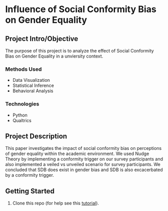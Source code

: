 
# Influence of Social Conformity Bias on Gender Equality

## Project Intro/Objective
The purpose of this project is to analyze the effect of Social Conformity Bias on Gender Equality in a unviersity context.

### Methods Used
* Data Visualization
* Statistical Inference
* Behavioral Analysis

### Technologies
* Python
* Qualtrics

## Project Description
This paper investigates the impact of social conformity bias on perceptions of gender equality within the academic environment. We used Nudge Theory by implementing a conformity trigger on our survey participants and also implemented a veiled vs unveiled scenario for survey participants. We concluded that SDB does exist in gender bias and SDB is also excacerbated by a conformity trigger. 

## Getting Started

1. Clone this repo (for help see this [tutorial](https://help.github.com/articles/cloning-a-repository/)).
    
